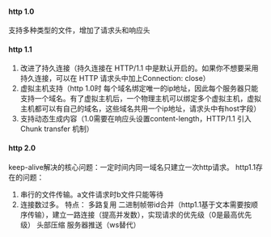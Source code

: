 #### http 1.0
支持多种类型的文件，增加了请求头和响应头
#### http 1.1
1. 改进了持久连接（持久连接在 HTTP/1.1 中是默认开启的。如果你不想要采用持久连接，可以在 HTTP 请求头中加上Connection: close）
2. 虚拟主机支持（http 1.0时 每个域名绑定唯一的ip地址，因此每个服务器只能支持一个域名。有了虚拟主机后，一个物理主机可以绑定多个虚拟主机，虚拟主机都可以有自己的域名，这些域名共用一个ip地址，请求头中有host字段）
3. 支持动态生成内容（1.0需要在响应头设置content-length，HTTP/1.1 引入Chunk transfer 机制）

#### http 2.0
keep-alive解决的核心问题：一定时间内同一域名只建立一次http请求。
http1.1存在的问题：
1. 串行的文件传输。a文件请求时b文件只能等待
2. 连接数过多。
特点：
多路复用 二进制帧带id合并（http1.1基于文本需要按顺序传输），建立一路连接（提高并发数），实现请求的优先级（0是最高优先级）
头部压缩
服务器推送（ws替代）